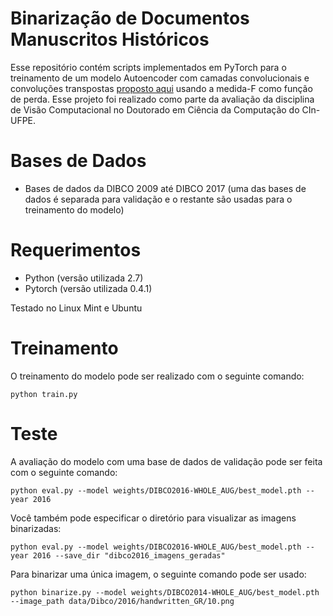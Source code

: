 # Binarização de Documentos Manuscritos Históricos

Esse repositório contém scripts implementados em PyTorch para o treinamento de um modelo Autoencoder com camadas convolucionais e convoluções transpostas [proposto aqui](https://www.sciencedirect.com/science/article/abs/pii/S0031320318303091) usando a medida-F como função de perda. Esse projeto foi realizado como parte da avaliação da disciplina de Visão Computacional no Doutorado em Ciência da Computação do CIn-UFPE.

# Bases de Dados
* Bases de dados da DIBCO 2009 até DIBCO 2017 
(uma das bases de dados é separada para validação e o restante são usadas para o treinamento do modelo)

# Requerimentos
* Python (versão utilizada 2.7)
* Pytorch (versão utilizada 0.4.1)

Testado no Linux Mint e Ubuntu 

# Treinamento
O treinamento do modelo pode ser realizado com o seguinte comando:
``` 
python train.py
```

# Teste

A avaliação do modelo com uma base de dados de validação pode ser feita com o seguinte comando:
``` 
python eval.py --model weights/DIBCO2016-WHOLE_AUG/best_model.pth --year 2016
``` 
Você também pode especificar o diretório para visualizar as imagens binarizadas:
``` 
python eval.py --model weights/DIBCO2016-WHOLE_AUG/best_model.pth --year 2016 --save_dir "dibco2016_imagens_geradas"
``` 

Para binarizar uma única imagem, o seguinte comando pode ser usado:
``` 
python binarize.py --model weights/DIBCO2014-WHOLE_AUG/best_model.pth --image_path data/Dibco/2016/handwritten_GR/10.png
``` 

